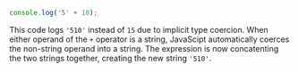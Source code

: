 ```js
console.log('5' + 10);
```

This code logs `'510'` instead of `15` due to implicit type coercion. When either operand of the `+` operator is a string, JavaScipt automatically coerces the non-string operand into a string. The expression is now concatenting the two strings together, creating the new string `'510'`.